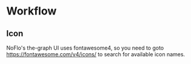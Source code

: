 # Workflow

## Icon

NoFlo's the-graph UI uses fontawesome4, so you need to goto https://fontawesome.com/v4/icons/ to search for available icon names.
